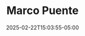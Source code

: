 ---
title: Marco Puente
date: 2025-02-22T15:03:55-05:00
featured_image: Marco-Puente.webp
featured_image_attr: 
featured_image_attr_link: 
featured_image_alt: 
featured_image_caption: 
Socials:
  Facebook: marcodntn
  Twitter: 
  Instagram: 
  LinkedIn: 
  IBDB: 
  IMDb:
  Website: https://resumes.actorsaccess.com/Marcopuente
  Backstage: marcopuente
---